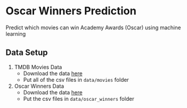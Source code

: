 # Oscar Winners Prediction

Predict which movies can win Academy Awards (Oscar) using machine learning

## Data Setup
1. TMDB Movies Data
	- Download the data <a href='https://www.kaggle.com/tmdb/tmdb-movie-metadata'>here<a> 
	- Put all of the csv files in `data/movies` folder
2. Oscar Winners Data
	- Download the data <a href='https://www.kaggle.com/theacademy/academy-awards'>here<a> 
	- Put the csv files in `data/oscar_winners` folder